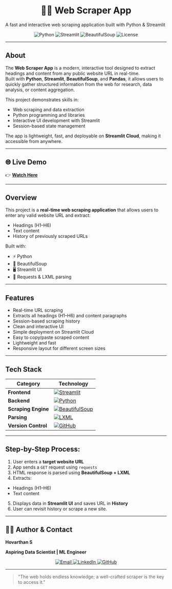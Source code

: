 <h1 align="center">🕵️‍♂️ Web Scraper App</h1>


A fast and interactive web scraping application built with Python & Streamlit

<p align="center">
  <img src="https://img.shields.io/badge/Python-3.11-blue?style=for-the-badge&logo=python&logoColor=white" alt="Python">
  <img src="https://img.shields.io/badge/Streamlit-FF4B4B?style=for-the-badge&logo=streamlit&logoColor=white" alt="Streamlit">
  <img src="https://img.shields.io/badge/BeautifulSoup-4.12-orange?style=for-the-badge&logo=BeautifulSoup&logoColor=white" alt="BeautifulSoup">
  <img src="https://img.shields.io/badge/License-MIT-green?style=for-the-badge" alt="License">
</p>

---

##  About

The **Web Scraper App** is a modern, interactive tool designed to extract headings and content from any public website URL in real-time.  
Built with **Python**, **Streamlit**, **BeautifulSoup**, and **Pandas**, it allows users to quickly gather structured information from the web for research, data analysis, or content aggregation.  

This project demonstrates skills in:  
- Web scraping and data extraction  
- Python programming and libraries  
- Interactive UI development with Streamlit  
- Session-based state management  

The app is lightweight, fast, and deployable on **Streamlit Cloud**, making it accessible from anywhere.  

---

## 🌐 Live Demo  
👉 [**Watch Here**](https://drive.google.com/file/d/1ZJ_I3p-Co-64SCuBUq7AJIxeKQsN48hF/view?usp=sharing)  

---

##  Overview

This project is a **real-time web scraping application** that allows users to enter any valid website URL and extract:
-  Headings (H1–H6)
-  Text content  
-  History of previously scraped URLs

Built with:

- ⚡ Python
- 🧠 BeautifulSoup
- 🖥️ Streamlit UI
- 🧭 Requests & LXML parsing

---

##  Features

-  Real-time URL scraping  
-  Extracts all headings (H1–H6) and content paragraphs  
-  Session-based scraping history  
-  Clean and interactive UI  
-  Simple deployment on Streamlit Cloud  
-  Easy to copy/paste scraped content  
-  Lightweight and fast  
-  Responsive layout for different screen sizes  

---

##  Tech Stack

| Category              | Technology                                                                                                   |
|-------------------------|--------------------------------------------------------------------------------------------------------------|
| **Frontend**            | [![Streamlit](https://img.shields.io/badge/Streamlit-FF4B4B?logo=streamlit&logoColor=white)](https://streamlit.io/) |
| **Backend**             | [![Python](https://img.shields.io/badge/Python-3.10+-blue?logo=python&logoColor=white)](https://www.python.org/) |
| **Scraping Engine**     | [![BeautifulSoup](https://img.shields.io/badge/BeautifulSoup-4BAE4F?logo=html5&logoColor=white)](https://www.crummy.com/software/BeautifulSoup/) |
| **Parsing**             | [![LXML](https://img.shields.io/badge/LXML-parser-yellow)](https://lxml.de/) |
| **Version Control**     | [![GitHub](https://img.shields.io/badge/GitHub-100000?logo=github&logoColor=white)](https://github.com/) |

---

##  Step-by-Step Process:

1.  User enters a **target website URL**  
2.  App sends a `GET` request using `requests`  
3.  HTML response is parsed using **BeautifulSoup + LXML**  
4.  Extracts:
   - Headings (H1–H6)
   - Text content
5.  Displays data in **Streamlit UI** and saves URL in **History**  
6.  User can revisit history or scrape a new site.

---

## 🧑‍💻 Author & Contact

**Hovarthan S**  

**Aspiring Data Scientist | ML Engineer**

<p align="center"> <a href="mailto:hovarthan04@gmail.com"> <img src="https://img.shields.io/badge/Email-hovarthan04@gmail.com-red?style=flat&logo=gmail&logoColor=white" alt="Email"> </a>
  <a href="linkedin.com/in/hovarthan-s-06114b281/"> <img src="https://img.shields.io/badge/LinkedIn-Hovarthan-blue?style=flat&logo=linkedin&logoColor=white" alt="LinkedIn"> </a>
  <a href="https://github.com/hovarthan21"> <img src="https://img.shields.io/badge/GitHub-hovarthan21-black?style=flat&logo=github&logoColor=white" alt="GitHub"> </a> </p>

---

> "The web holds endless knowledge; a well-crafted scraper is the key to access it."
  
